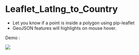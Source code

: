 # Leaflet_Latlng_to_Country

- Let you know if a point is inside a polygon using pip-leaflet
- GeoJSON features will highlights on mouse hover.

Demo : 

![](retrieve_country.gif)
